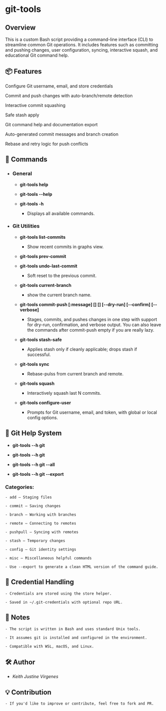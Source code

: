 # git-tools

## Overview

This is a custom Bash script providing a command-line interface (CLI) to streamline common Git operations. It includes features such as committing and pushing changes, user configuration, syncing, interactive squash, and educational Git command help.


## 📦 Features

Configure Git username, email, and store credentials

Commit and push changes with auto-branch/remote detection

Interactive commit squashing

Safe stash apply

Git command help and documentation export

Auto-generated commit messages and branch creation

Rebase and retry logic for push conflicts


## 📖 Commands

- ### General

    - **git-tools help**

    - **git-tools --help**

    - **git-tools -h**

        - Displays all available commands.

- ### Git Utilities

    - **git-tools list-commits**
        - Show recent commits in graphs view.

    - **git-tools prev-commit**

    - **git-tools undo-last-commit**
        - Soft reset to the previous commit.

    - **git-tools current-branch**
        - show the current branch name.

    - **git-tools commit-push [:message] [<remote>] [<branch>] [--dry-run] [--confirm] [--verbose]**
        - Stages, commits, and pushes changes in one step with support for dry-run, confirmation, and verbose output. You can also leave the commands after commit-push empty if you are really lazy.

    - **git-tools stash-safe**
        - Applies stash only if cleanly applicable; drops stash if successful.

    - **git-tools sync**
        - Rebase-pulss from current branch and remote.

    - **git-tools squash <N>**
        - Interactively squash last N commits.

    - **git-tools configure-user**
        - Prompts for Git username, email, and token, with global or local config options.


## 📘 Git Help System

- **git-tools --h git**

- **git-tools --h git <category>**

- **git-tools --h git --all**

- **git-tools --h git --export**


### Categories:

    - add – Staging files

    - commit – Saving changes

    - branch – Working with branches

    - remote – Connecting to remotes

    - pushpull – Syncing with remotes

    - stash – Temporary changes

    - config – Git identity settings

    - misc – Miscellaneous helpful commands

    - Use --export to generate a clean HTML version of the command guide.


## 🔐 Credential Handling

    - Credentials are stored using the store helper.

    - Saved in ~/.git-credentials with optional repo URL.


## 🧠 Notes

    - The script is written in Bash and uses standard Unix tools.

    - It assumes git is installed and configured in the environment.

    - Compatible with WSL, macOS, and Linux.


## 🛠️ Author

-   *Keith Justine Virgenes*


## 💡 Contribution

    - If you'd like to improve or contribute, feel free to fork and PR.